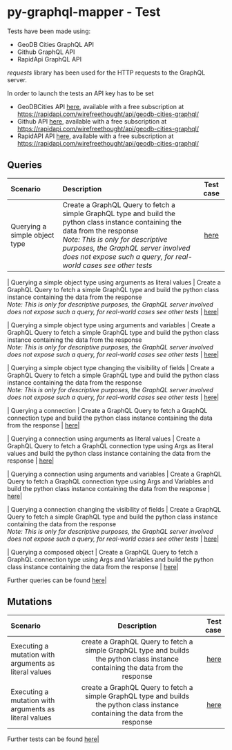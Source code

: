 # py-graphql-mapper - Test

Tests have been made using:

- GeoDB Cities GraphQL API
- Github GraphQL API
- RapidApi GraphQL API

*requests* library has been used for the HTTP requests to the GraphQL server.

In order to launch the tests an API key has to be set 
 * GeoDBCities API [here](https://github.com/dapalex/PyGraphQLHelper/blob/main/test/GdbcApi/consts.py), available with a free subscription at https://rapidapi.com/wirefreethought/api/geodb-cities-graphql/
* Github API [here](https://github.com/dapalex/PyGraphQLHelper/blob/main/test/GithubApi/consts.py), available with a free subscription at https://rapidapi.com/wirefreethought/api/geodb-cities-graphql/
* RapidAPI API [here](https://github.com/dapalex/PyGraphQLHelper/blob/main/test/RapidApi/consts.py), available with a free subscription at https://rapidapi.com/wirefreethought/api/geodb-cities-graphql/


## Queries

| Scenario | Description | Test case |
|:---------|:-----------|:----------:|
| Querying a simple object type | Create a GraphQL Query to fetch a simple GraphQL type and build the python class instance containing the data from the response <br> _Note: This is only for descriptive purposes, the GraphQL server involved does not expose such a query, for real-world cases see other tests_ | [here](https://github.com/dapalex/PyGraphQLHelper/blob/main/test/pgqlmCoreTest/tstquery/simpleObjectTest.py)|

| Querying a simple object type using arguments as literal values | Create a GraphQL Query to fetch a simple GraphQL type and build the python class instance containing the data from the response <br> _Note: This is only for descriptive purposes, the GraphQL server involved does not expose such a query, for real-world cases see other tests_ | [here](https://github.com/dapalex/PyGraphQLHelper/blob/main/test/pgqlmCoreTest/tstquery/simpleObjectArgs_LiteralValuesTest.py)|

| Querying a simple object type using arguments and variables | Create a GraphQL Query to fetch a simple GraphQL type and build the python class instance containing the data from the response <br> _Note: This is only for descriptive purposes, the GraphQL server involved does not expose such a query, for real-world cases see other tests_ | [here](https://github.com/dapalex/PyGraphQLHelper/blob/main/test/pgqlmCoreTest/tstquery/simpleObjectArgs_VariablesTest.py)|

| Querying a simple object type changing the visibility of fields | Create a GraphQL Query to fetch a simple GraphQL type and build the python class instance containing the data from the response <br> _Note: This is only for descriptive purposes, the GraphQL server involved does not expose such a query, for real-world cases see other tests_ | [here](https://github.com/dapalex/PyGraphQLHelper/blob/main/test/pgqlmCoreTest/tstquery/simpleObjectChangeVisibilityTest.py)|

| Querying a connection | Create a GraphQL Query to fetch a GraphQL connection type and build the python class instance containing the data from the response | [here](https://github.com/dapalex/PyGraphQLHelper/blob/main/test/pgqlmCoreTest/tstquery/connectionObjectTest.py)|

| Querying a connection using arguments as literal values | Create a GraphQL Query to fetch a GraphQL connection type using Args as literal values and build the python class instance containing the data from the response | [here](https://github.com/dapalex/PyGraphQLHelper/blob/main/test/pgqlmCoreTest/tstquery/connectionobjectArgs_LiteralValuesTest.py)|

| Querying a connection using arguments and variables | Create a GraphQL Query to fetch a GraphQL connection type using Args and Variables and build the python class instance containing the data from the response | [here](https://github.com/dapalex/PyGraphQLHelper/blob/main/test/pgqlmCoreTest/tstquery/connectionObjectArgs_VariablesTest.py)|

| Querying a connection changing the visibility of fields | Create a GraphQL Query to fetch a simple GraphQL type and build the python class instance containing the data from the response <br> _Note: This is only for descriptive purposes, the GraphQL server involved does not expose such a query, for real-world cases see other tests_ | [here](https://github.com/dapalex/PyGraphQLHelper/blob/main/test/pgqlmCoreTest/tstquery/connectionObjectChangeVisibilityTest.py)|

| Querying a composed object | Create a GraphQL Query to fetch a GraphQL connection type using Args and Variables and build the python class instance containing the data from the response | [here](https://github.com/dapalex/PyGraphQLHelper/blob/main/test/pgqlmCoreTest/tstquery/complexObjectTest.py)|


Further queries can be found [here](https://github.com/dapalex/PyGraphQLHelper/blob/main/test/pgqlmCoreTest/tstquery/unitTest.py)|

## Mutations

| Scenario | Description | Test case |
|:---------|:-----------:|----------:|
| Executing a mutation with arguments as literal values | create a GraphQL Query to fetch a simple GraphQL type and builds the python class instance containing the data from the response | [here](https://github.com/dapalex/PyGraphQLHelper/blob/main/test/pgqlmCoreTest/tstmutation/mutationInsertTest.py)|
| Executing a mutation with arguments as literal values | create a GraphQL Query to fetch a simple GraphQL type and builds the python class instance containing the data from the response | [here](https://github.com/dapalex/PyGraphQLHelper/blob/main/test/pgqlmCoreTest/tstmutation/mutationUpdateTest.py)|


Further tests can be found [here](https://github.com/dapalex/PyGraphQLHelper/blob/main/test/pgqlmCoreTest/unitTest.py)|


~~~~~~~~~~REMOVE API KEYS~~~~~~~~~~~~~~~